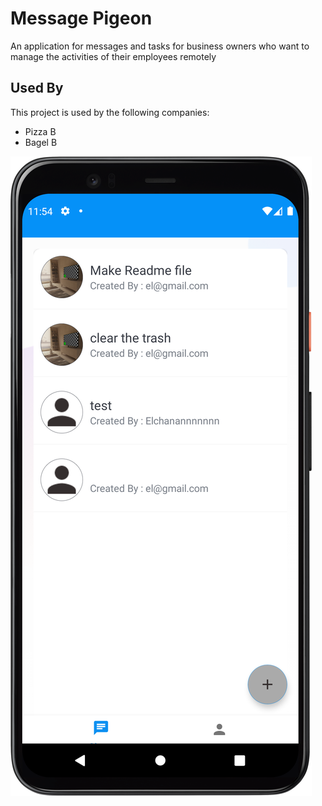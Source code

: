
# Message Pigeon


An application for messages and tasks for business owners who want to manage the activities of their employees remotely
## Used By

This project is used by the following companies:

- Pizza B
- Bagel B

<img src = "Screenshot_20221031_135440.png"/>
